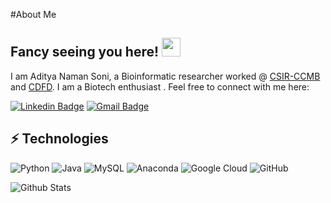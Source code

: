 #About Me

## Fancy seeing you here! <img src="https://raw.githubusercontent.com/aemmadi/aemmadi/master/wave.gif" width="30">

I am Aditya Naman Soni, a Bioinformatic researcher worked @ [CSIR-CCMB](https://www.ccmb.res.in/) and [CDFD](http://www.cdfd.org.in/). I am a Biotech enthusiast .  Feel free to connect with me here:

[![Linkedin Badge](https://img.shields.io/badge/-AdityaNamanSoni-blue?style=flat-square&logo=Linkedin&logoColor=white&link=https://www.linkedin.com/in/aditya-naman-soni/)](https://www.linkedin.com/in/aditya-naman-soni/)
[![Gmail Badge](https://img.shields.io/badge/-aditya19991010-c14438?style=flat-square&logo=Gmail&logoColor=white&link=mailto:aditya19991010@gmail.com)](mailto:aditya19991010@gmail.com)

## ⚡ Technologies

![Python](https://img.shields.io/badge/-Python-black?style=flat-square&logo=Python)
![Java](https://img.shields.io/badge/-java-E34A86?style=flat-square&logo=java)
![MySQL](https://img.shields.io/badge/-MySQL-black?style=flat-square&logo=mysql)
![Anaconda](https://img.shields.io/badge/-Anaconda-green?style=flat-square&logo=anaconda)
![Google Cloud](https://img.shields.io/badge/Google%20Cloud-black?style=flat-square&logo=google-cloud)
![GitHub](https://img.shields.io/badge/-GitHub-181717?style=flat-square&logo=github)

![Github Stats](https://github-readme-stats.vercel.app/api?username=aditya19991010&count_private=true&show_icons=true&include_all_commits=true)
